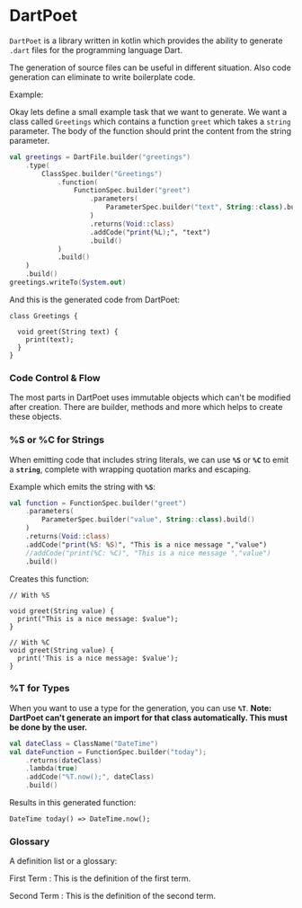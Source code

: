 # DartPoet

`DartPoet` is a library written in kotlin which provides the ability to generate `.dart` files for the programming language Dart.

The generation of source files can be useful in different situation.
Also code generation can eliminate to write boilerplate code.

Example:

Okay lets define a small example task that we want to generate.
We want a class called `Greetings` which contains a function `greet` which takes a `string` parameter.
The body of the function should print the content from the string parameter.

```kotlin
val greetings = DartFile.builder("greetings")
    .type(
        ClassSpec.builder("Greetings")
            .function(
                FunctionSpec.builder("greet")
                    .parameters(
                        ParameterSpec.builder("text", String::class).build()
                    )
                    .returns(Void::class)
                    .addCode("print(%L);", "text")
                    .build()
            )
            .build()
    )
    .build()
greetings.writeTo(System.out)
```

And this is the generated code from DartPoet:
```text
class Greetings {

  void greet(String text) {
    print(text);
  }
}
```

### Code Control & Flow

The most parts in DartPoet uses immutable objects which can't be modified after creation. There are builder, methods and more which
helps to create these objects.

### %S or %C for Strings

When emitting code that includes string literals, we can use **`%S`** or **`%C`** to emit a **`string`**, complete
with wrapping quotation marks and escaping.

Example which emits the string with **`%S`**:
```kotlin
val function = FunctionSpec.builder("greet")
    .parameters(
        ParameterSpec.builder("value", String::class).build()
    )
    .returns(Void::class)
    .addCode("print(%S: %S)", "This is a nice message ","value")
    //addCode("print(%C: %C)", "This is a nice message ","value")
    .build()
```

Creates this function:
```text
// With %S

void greet(String value) {
  print("This is a nice message: $value");
}

// With %C
void greet(String value) {
  print('This is a nice message: $value');
}
```

### %T for Types

When you want to use a type for the generation, you can use **`%T`**.
**Note: DartPoet can't generate an import for that class automatically. This must be done by the user.**

```kotlin
val dateClass = ClassName("DateTime")
val dateFunction = FunctionSpec.builder("today");
    .returns(dateClass)
    .lambda(true)
    .addCode("%T.now();", dateClass)
    .build()
```

Results in this generated function:
```text
DateTime today() => DateTime.now();
```


### Glossary

A definition list or a glossary:

First Term
: This is the definition of the first term.

Second Term
: This is the definition of the second term.
